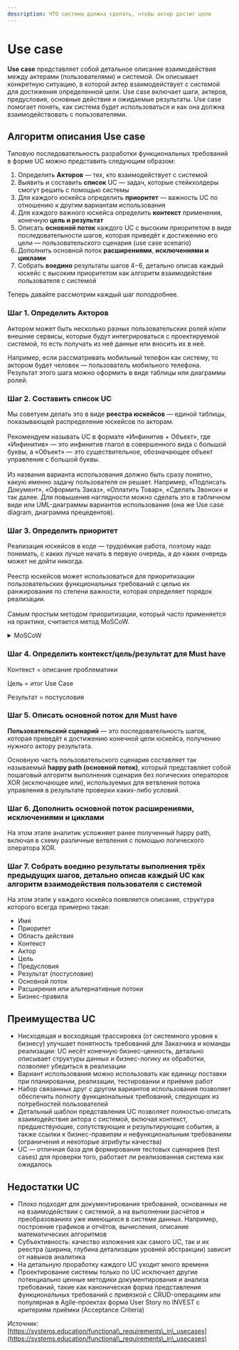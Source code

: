 ```yaml
---
description: ЧТО система должна сделать, чтобы актор достиг цели
---
```


# Use case

**Use case** представляет собой детальное описание взаимодействия между актерами (пользователями) и системой. Он описывает конкретную ситуацию, в которой актер взаимодействует с системой для достижения определенной цели. Use case включает шаги, актеров, предусловия, основные действия и ожидаемые результаты. Use case помогает понять, как система будет использоваться и как она должна взаимодействовать с пользователями.

## Алгоритм описания Use case

Типовую последовательность разработки функциональных требований в форме UC можно представить следующим образом:

1. Определить **Акторов** — тех, кто взаимодействует с системой
2. Выявить и составить **список** UC — задач, которые стейкхолдеры смогут решить с помощью системы
3. Для каждого юскейса определить **приоритет** — важность UC по отношению к другим вариантам использования
4. Для каждого важного юскейса определить **контекст** применения, конечную **цель и результат**
5. Описать **основной поток** каждого UC с высоким приоритетом в виде последовательности шагов, которая приведёт к достижению его цели — пользовательского сценария (use case scenario)
6. Дополнить основной поток **расширениями**, **исключениями и циклами**
7. Собрать **воедино** результаты шагов 4−6, детально описав каждый юскейс с высоким приоритетом как алгоритм взаимодействия пользователя с системой

Теперь давайте рассмотрим каждый шаг поподробнее.

### Шаг 1. Определить **Акторов**

Актором может быть несколько разных пользовательских ролей и/или внешние сервисы, которые будут интегрироваться с проектируемой системой, то есть получать из неё данные или вносить их в неё.

Например, если рассматривать мобильный телефон как систему, то актором будет человек — пользователь мобильного телефона. Результат этого шага можно оформить в виде таблицы или диаграммы ролей.

### Шаг 2. Составить список UC

Мы советуем делать это в виде **реестра юскейсов** — единой таблицы, показывающей распределение юскейсов по акторам.\
\
Рекомендуем называть UC в формате «Инфинитив + Объект», где «Инфинитив» — это инфинитив глагол в совершенного вида с большой буквы, а «Объект» — это существительное, обозначающее объект управления с большой буквы.\
\
Из названия варианта использования должно быть сразу понятно, какую именно задачу пользователя он решает. Например, «Подписать Документ», «Оформить Заказ», «Оплатить Товар», «Сделать Звонок» и так далее. Для повышения наглядности можно сделать это в табличном виде или UML-диаграммы вариантов использования (она же Use case diagram, диаграмма прецедентов).

### Шаг 3. Определить приоритет

Реализация юскейсов в коде — трудоёмкая работа, поэтому надо понимать, с каких лучше начать в первую очередь, а до каких очередь может не дойти никогда.\
\
Реестр юскейсов может использоваться для приоритизации пользовательских функциональных требований с целью их ранжирования по степени важности, которая определяет порядок реализации.\
\
Самым простым методом приоритизации, который часто применяется на практике, считается метод MoSCoW.&#x20;

<details>

<summary>MoSCoW</summary>

* _**Must**_ — то, что необходимо сделать в любом случае. Считается, что без реализации этих требований решение не будет работать или при отсутствии этих фич продукт не будет нужен потребителям. Чаще всего этот приоритет называется 1-я очередь и обозначается цифрой 1

<!---->

* _**Should**_ — требования 2-ой очереди, которые должны быть реализованы после тех, что отнесены к группе Must. Это приоритет номер 2

<!---->

* _**Could**_ — желательные требования, которые можно сделать, если останется время и будут ресурсы. Это приоритет номер 3

<!---->

* _**Would**_ — требования, которые хотелось бы реализовать, но пока их можно проигнорировать или перенести на следующие итерации без вреда для продукта. Это приоритет номер 4

</details>

### Шаг 4. Определить контекст/цель/результат для Must have

Контекст = описание проблематики

Цель = итог Use Case

Результат = постусловия

### Шаг 5. Описать основной поток для Must have

**Пользовательский сценарий** — это последовательность шагов, которая приведёт к достижению конечной цели юскейса, получению нужного актору результата.

Основную часть пользовательского сценария составляет так называемый **happy path (основной поток)**, который представляет собой пошаговый алгоритм выполнения сценария без логических операторов XOR (исключающее или), используемых для ветвления потока управления в результате проверки каких-либо условий.

### Шаг 6. Дополнить основной поток **расширениями**, **исключениями и циклами**

На этом этапе аналитик усложняет ранее полученный happy path, включая в схему различные ветвления с помощью логического оператора XOR.

### Шаг 7. **Собрать воедино результаты выполнения трёх предыдущих шагов, детально описав каждый UC как алгоритм взаимодействия пользователя с системой**

На этом этапе у каждого юскейса появляется описание, структура которого всегда примерно такая:

* Имя
* Приоритет
* Область действия
* Контекст
* Актор
* Цель
* Предусловия
* Результат (постусловие)
* Основной поток
* Расширения или альтернативные потоки
* Бизнес-правила

## Преимущества UC

* Нисходящая и восходящая трассировка (от системного уровня к бизнесу) улучшает понятность требований для Заказчика и команды реализации: UC несёт конечную бизнес-ценность, детально описывает структуры данных и бизнес-логику их обработки, позволяет убедиться в реализации
* Вариант использования можно использовать как единицу поставки при планировании, реализации, тестировании и приёмке работ
* Набор связанных друг с другом вариантов использования позволяет обеспечить полноту функциональных требований, следующих из потребностей пользователей
* Детальный шаблон представления UC позволяет полностью описать взаимодействие актора с системой, включая контекст, предшествующие, сопутствующие и результирующие события, а также ссылки к бизнес-правилам и нефункциональным требованиям (ограничения и некоторые атрибуты качества)
* UC — отличная база для формирования тестовых сценариев (test cases) для проверки того, работает ли реализованная система как ожидалось

## Недостатки UC

* Плохо подходят для документирования требований, основанных не на взаимодействии с системой, а на выполнении расчётов и преобразованиях уже имеющихся в системе данных. Например, построение графиков и отчётов, вычисления, описание математических алгоритмов
* Субъективность: качество изложения как самого UC, так и их реестра (ширина, глубина детализации уровней абстракции) зависит от навыков аналитика
* На детальную проработку каждого UC уходит много времени
* Проектирование системы только по UC исключает другие потенциально ценные методики документирования и анализа требований, такие как каноническая форма представления функциональных требований с привязкой с CRUD-операциям или популярная в Agile-проектах форма User Story по INVEST с критериям приёмки (Acceptance Criteria)







Источник: [https://systems.education/functional\_requirements\_in\_usecases](https://systems.education/functional\_requirements\_in\_usecases)
